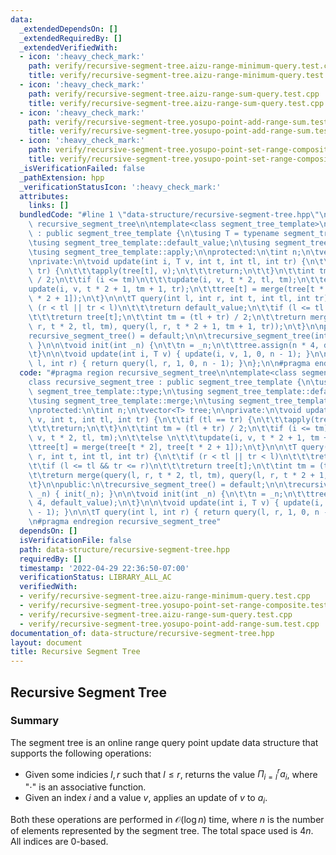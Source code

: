 ```yaml
---
data:
  _extendedDependsOn: []
  _extendedRequiredBy: []
  _extendedVerifiedWith:
  - icon: ':heavy_check_mark:'
    path: verify/recursive-segment-tree.aizu-range-minimum-query.test.cpp
    title: verify/recursive-segment-tree.aizu-range-minimum-query.test.cpp
  - icon: ':heavy_check_mark:'
    path: verify/recursive-segment-tree.aizu-range-sum-query.test.cpp
    title: verify/recursive-segment-tree.aizu-range-sum-query.test.cpp
  - icon: ':heavy_check_mark:'
    path: verify/recursive-segment-tree.yosupo-point-add-range-sum.test.cpp
    title: verify/recursive-segment-tree.yosupo-point-add-range-sum.test.cpp
  - icon: ':heavy_check_mark:'
    path: verify/recursive-segment-tree.yosupo-point-set-range-composite.test.cpp
    title: verify/recursive-segment-tree.yosupo-point-set-range-composite.test.cpp
  _isVerificationFailed: false
  _pathExtension: hpp
  _verificationStatusIcon: ':heavy_check_mark:'
  attributes:
    links: []
  bundledCode: "#line 1 \"data-structure/recursive-segment-tree.hpp\"\n#pragma region\
    \ recursive_segment_tree\n\ntemplate<class segment_tree_template>\nclass recursive_segment_tree\
    \ : public segment_tree_template {\n\tusing T = typename segment_tree_template::type;\n\
    \tusing segment_tree_template::default_value;\n\tusing segment_tree_template::merge;\n\
    \tusing segment_tree_template::apply;\n\nprotected:\n\tint n;\n\tvector<T> tree;\n\
    \nprivate:\n\tvoid update(int i, T v, int t, int tl, int tr) {\n\t\tif (tl ==\
    \ tr) {\n\t\t\tapply(tree[t], v);\n\t\t\treturn;\n\t\t}\n\t\tint tm = (tl + tr)\
    \ / 2;\n\t\tif (i <= tm)\n\t\t\tupdate(i, v, t * 2, tl, tm);\n\t\telse \n\t\t\t\
    update(i, v, t * 2 + 1, tm + 1, tr);\n\t\ttree[t] = merge(tree[t * 2], tree[t\
    \ * 2 + 1]);\n\t}\n\n\tT query(int l, int r, int t, int tl, int tr) {\n\t\tif\
    \ (r < tl || tr < l)\n\t\t\treturn default_value;\n\t\tif (l <= tl && tr <= r)\n\
    \t\t\treturn tree[t];\n\t\tint tm = (tl + tr) / 2;\n\t\treturn merge(query(l,\
    \ r, t * 2, tl, tm), query(l, r, t * 2 + 1, tm + 1, tr));\n\t}\n\npublic:\n\t\
    recursive_segment_tree() = default;\n\n\trecursive_segment_tree(int _n) { init(_n);\
    \ }\n\n\tvoid init(int _n) {\n\t\tn = _n;\n\t\ttree.assign(n * 4, default_value);\n\
    \t}\n\n\tvoid update(int i, T v) { update(i, v, 1, 0, n - 1); }\n\n\tT query(int\
    \ l, int r) { return query(l, r, 1, 0, n - 1); }\n};\n\n#pragma endregion recursive_segment_tree\n"
  code: "#pragma region recursive_segment_tree\n\ntemplate<class segment_tree_template>\n\
    class recursive_segment_tree : public segment_tree_template {\n\tusing T = typename\
    \ segment_tree_template::type;\n\tusing segment_tree_template::default_value;\n\
    \tusing segment_tree_template::merge;\n\tusing segment_tree_template::apply;\n\
    \nprotected:\n\tint n;\n\tvector<T> tree;\n\nprivate:\n\tvoid update(int i, T\
    \ v, int t, int tl, int tr) {\n\t\tif (tl == tr) {\n\t\t\tapply(tree[t], v);\n\
    \t\t\treturn;\n\t\t}\n\t\tint tm = (tl + tr) / 2;\n\t\tif (i <= tm)\n\t\t\tupdate(i,\
    \ v, t * 2, tl, tm);\n\t\telse \n\t\t\tupdate(i, v, t * 2 + 1, tm + 1, tr);\n\t\
    \ttree[t] = merge(tree[t * 2], tree[t * 2 + 1]);\n\t}\n\n\tT query(int l, int\
    \ r, int t, int tl, int tr) {\n\t\tif (r < tl || tr < l)\n\t\t\treturn default_value;\n\
    \t\tif (l <= tl && tr <= r)\n\t\t\treturn tree[t];\n\t\tint tm = (tl + tr) / 2;\n\
    \t\treturn merge(query(l, r, t * 2, tl, tm), query(l, r, t * 2 + 1, tm + 1, tr));\n\
    \t}\n\npublic:\n\trecursive_segment_tree() = default;\n\n\trecursive_segment_tree(int\
    \ _n) { init(_n); }\n\n\tvoid init(int _n) {\n\t\tn = _n;\n\t\ttree.assign(n *\
    \ 4, default_value);\n\t}\n\n\tvoid update(int i, T v) { update(i, v, 1, 0, n\
    \ - 1); }\n\n\tT query(int l, int r) { return query(l, r, 1, 0, n - 1); }\n};\n\
    \n#pragma endregion recursive_segment_tree"
  dependsOn: []
  isVerificationFile: false
  path: data-structure/recursive-segment-tree.hpp
  requiredBy: []
  timestamp: '2022-04-29 22:36:50-07:00'
  verificationStatus: LIBRARY_ALL_AC
  verifiedWith:
  - verify/recursive-segment-tree.aizu-range-minimum-query.test.cpp
  - verify/recursive-segment-tree.yosupo-point-set-range-composite.test.cpp
  - verify/recursive-segment-tree.aizu-range-sum-query.test.cpp
  - verify/recursive-segment-tree.yosupo-point-add-range-sum.test.cpp
documentation_of: data-structure/recursive-segment-tree.hpp
layout: document
title: Recursive Segment Tree
---
```


## Recursive Segment Tree

### Summary
The segment tree is an online range query point update data structure that supports the following operations:
- Given some indicies $l, r$ such that $l \leq r$, returns the value $\Pi_{i = l}^r a_i$, where "$\cdot$" is an associative function.
- Given an index $i$ and a value $v$, applies an update of $v$ to $a_i$. 

Both these operations are performed in $\mathcal{O}(\log n)$ time, where $n$ is the number of elements represented by the segment tree. The total space used is $4n$. All indices are 0-based. 